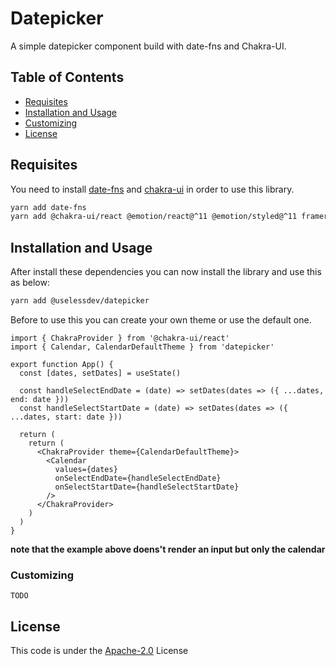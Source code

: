 # Datepicker

A simple datepicker component build with date-fns and Chakra-UI.

## Table of Contents

- [Requisites](#requisites)
- [Installation and Usage](#installation-and-usage)
- [Customizing](#customizing)
- [License](#license)

## Requisites

You need to install [date-fns][1] and [chakra-ui][2] in order to use this library.

```bash
yarn add date-fns
yarn add @chakra-ui/react @emotion/react@^11 @emotion/styled@^11 framer-motion@^4
```

## Installation and Usage

After install these dependencies you can now install the library and use this as below:

```bash
yarn add @uselessdev/datepicker
```

Before to use this you can create your own theme or use the default one.

```tsx
import { ChakraProvider } from '@chakra-ui/react'
import { Calendar, CalendarDefaultTheme } from 'datepicker'

export function App() {
  const [dates, setDates] = useState()

  const handleSelectEndDate = (date) => setDates(dates => ({ ...dates, end: date }))
  const handleSelectStartDate = (date) => setDates(dates => ({ ...dates, start: date }))

  return (
    return (
      <ChakraProvider theme={CalendarDefaultTheme}>
        <Calendar
          values={dates}
          onSelectEndDate={handleSelectEndDate}
          onSelectStartDate={handleSelectStartDate}
        />
      </ChakraProvider>
    )
  )
}
```

**note that the example above doens't render an input but only the calendar**

### Customizing

`TODO`

## License

This code is under the [Apache-2.0](LICENSE) License

[1]: https://date-fns.org/
[2]: https://chakra-ui.com/
